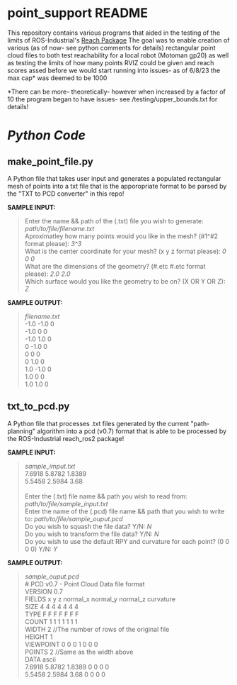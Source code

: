 # point_support README

This repository contains various programs that aided in the testing of the limits of ROS-Industrial's [Reach Package](https://github.com/ros-industrial/reach_ros2) 
The goal was to enable creation of various (as of now- see python comments for details) rectangular point cloud files to both test reachability for a local robot (Motoman gp20) as well as testing the limits
of how many points RVIZ could be given and reach scores assed before we would start running into issues- as of 6/8/23 the max cap* was deemed to be 1000

*There can be more- theoretically- however when increased by a factor of 10 the program began to have issues- see /testing/upper_bounds.txt for details!

# *Python Code*

## make_point_file.py
A Python file that takes user input and generates a populated rectangular mesh of points into a txt file that is the apporopriate format to be parsed by the "TXT to PCD converter" in this repo!

**SAMPLE INPUT:**
> Enter the name && path of the (.txt) file you wish to generate: *path/to/file/filename.txt*<br>
> Aproximatley how many points would you like in the mesh? (#1^#2 format please):  *3^3*<br>
> What is the center coordinate for your mesh? (x y z format please):  *0 0 0*<br>
> What are the dimensions of the geometry? (#.etc #.etc format please): *2.0 2.0*<br>
> Which surface would you like the geometry to be on? (X OR Y OR Z): *Z*<br>

**SAMPLE OUTPUT:**
> *filename.txt*<br>
> -1.0 -1.0 0<br>
> -1.0 0 0<br>
> -1.0 1.0 0<br>
> 0 -1.0 0<br>
> 0 0 0<br>
> 0 1.0 0<br>
> 1.0 -1.0 0<br>
> 1.0 0 0<br>
> 1.0 1.0 0 <br>

## txt_to_pcd.py
A Python file that processes .txt files generated by the current "path-planning" algorithm into a pcd (v0.7) format that is able to be processed by the ROS-Industrial reach_ros2 package!

**SAMPLE INPUT:**
> *sample_imput.txt*<br>
> 7.6918 5.8782 1.8389<br>
> 5.5458 2.5984 3.68<br>
><br>
> Enter the (.txt) file name && path you wish to read from: *path/to/file/sample_input.txt*<br>
> Enter the name of the (.pcd) file name && path that you wish to write to: *path/to/file/sample_ouput.pcd*<br>
> Do you wish to squash the file data? Y/N: *N*<br>
> Do you wish to transform the file data? Y/N: *N*<br>
> Do you wish to use the default RPY and curvature for each point? (0 0 0 0) Y/N: *Y*<br>

**SAMPLE OUTPUT:**
> *sample_ouput.pcd*<br>
> #.PCD v0.7 - Point Cloud Data file format<br>
> VERSION 0.7<br>
> FIELDS x y z normal_x normal_y normal_z curvature<br>
> SIZE 4 4 4 4 4 4 4<br>
> TYPE F F F F F F F<br>
> COUNT 1 1 1 1 1 1 1<br>
> WIDTH 2 //The number of rows of the original file<br>
> HEIGHT 1<br>
> VIEWPOINT 0 0 0 1 0 0 0<br>
> POINTS 2 //Same as the width above<br>
> DATA ascii<br>
> 7.6918 5.8782 1.8389 0 0 0 0<br>
> 5.5458 2.5984 3.68 0 0 0 0<br>
